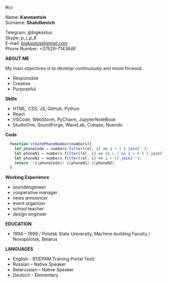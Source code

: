 #cv

Name: **Kanstantsin**\
Surname: **Shalutkevich**

Telegram: *@bigkastus*\
Skype: *p_i_p_6*\
E-mail: *bigkastus@gmail.com*\
Phone Number: *+37529-7143646*

**ABOUT ME**

My main objectives is to develop continuously and move forward.
+ Responsible
+ Creative
+ Purposeful

**Skills**
+ HTML, CSS, JS, GitHub, Python
+ React
+ VSCode, WebStorm, PyCharm, JupyterNoteBook
+ StudioOne, SoundForge, WaveLab, Cubase, Nuendo 

**Code**
```javascript
  function createPhoneNumber(numbers){
    let phoneCode = numbers.filter((el, i) => i < 3 ).join('');
    let phoneN1 = numbers.filter((el, i) => (i > 2 && i < 6 ) ).join('');
    let phoneN2 = numbers.filter((el, i) => i > 5).join('');  
    return `(${phoneCode}) ${phoneN1}-${phoneN2}`  
  }
```

**Working Experience**
+ soundengeneer
+ cooperative manager
+ news announcer
+ event organizer
+ school teacher
+ design engineer

**EDUCATION**
+ 1994 – 1999 / Polotsk State University, Machine-building Faculty / Novopolotsk, Belarus

**LANGUAGES**
+ English - B1(EPAM Training Portal Test)
+ Russian – Native Speaker
+ Belarussian – Native Speaker 
+ Deutsch - Elementary
